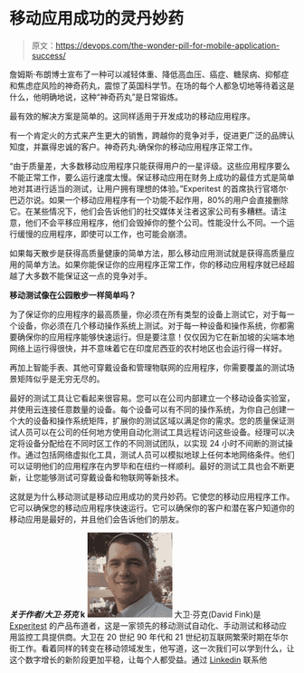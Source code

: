 # 移动应用成功的灵丹妙药

> 原文：<https://devops.com/the-wonder-pill-for-mobile-application-success/>

詹姆斯·布朗博士宣布了一种可以减轻体重、降低高血压、癌症、糖尿病、抑郁症和焦虑症风险的神奇药丸，震惊了英国科学节。在场的每个人都急切地等待着这是什么，他明确地说，这种“神奇药丸”是日常锻炼。

最有效的解决方案是简单的。这同样适用于开发成功的移动应用程序。

有一个肯定火的方式来产生更大的销售，跨越你的竞争对手，促进更广泛的品牌认知度，并赢得忠诚的客户。神奇药丸:确保你的移动应用程序正常工作。

“由于质量差，大多数移动应用程序只能获得用户的一星评级。这些应用程序要么不能正常工作，要么运行速度太慢。保证移动应用在财务上成功的最佳方式是简单地对其进行适当的测试，让用户拥有理想的体验。”Experitest 的首席执行官塔尔·巴迈尔说。如果一个移动应用程序有一个功能不起作用，80%的用户会直接删除它。在某些情况下，他们会告诉他们的社交媒体关注者这家公司有多糟糕。请注意，他们不会平移应用程序，他们会毁掉你的整个公司。性能没什么不同。一个运行缓慢的应用程序，即使可以工作，也可能会崩溃。

如果每天散步是获得高质量健康的简单方法，那么移动应用测试就是获得高质量应用的简单方法。如果你能保证你的应用程序正常工作，你的移动应用程序就已经超越了大多数不能保证这一点的竞争对手。

**移动测试像在公园散步一样简单吗？**

为了保证你的应用程序的最高质量，你必须在所有类型的设备上测试它，对于每一个设备，你必须在几个移动操作系统上测试。对于每一种设备和操作系统，你都需要确保你的应用程序能够快速运行。但是要注意！仅仅因为它在新加坡的尖端本地网络上运行得很快，并不意味着它在印度尼西亚的农村地区也会运行得一样好。

再加上智能手表、其他可穿戴设备和管理物联网的应用程序，你需要覆盖的测试场景矩阵似乎是无穷无尽的。

最好的测试工具让它看起来很容易。您可以在公司内部建立一个移动设备实验室，并使用云连接任意数量的设备。每个设备可以有不同的操作系统，为你自己创建一个大的设备和操作系统矩阵，扩展你的测试区域以满足你的需求。您的质量保证测试人员可以在公司的任何地方使用自动化测试工具远程访问这些设备。经理可以决定将设备分配给在不同时区工作的不同测试团队，以实现 24 小时不间断的测试操作。通过包括网络虚拟化工具，测试人员可以模拟地球上任何本地网络条件。他们可以证明他们的应用程序在内罗毕和在纽约一样顺利。最好的测试工具也会不断更新，让您能够测试可穿戴设备和物联网等新技术。

这就是为什么移动测试是移动应用成功的灵丹妙药。它使您的移动应用程序工作。它可以确保您的移动应用程序快速运行。它可以确保你的客户和潜在客户知道你的移动应用是最好的，并且他们会告诉他们的朋友。

***关于作者/大卫·芬克* k**
[![david fink](img/db1e48b6661cb170256ebaffef369555.png)](https://devops.com/wp-content/uploads/2015/06/david-fink.jpg) 大卫·芬克(David Fink)是 [Experitest](http://experitest.com/) 的产品布道者，这是一家领先的移动测试自动化、手动测试和移动应用监控工具提供商。大卫在 20 世纪 90 年代和 21 世纪初互联网繁荣时期在华尔街工作。看着同样的转变在移动领域发生，他写道，这一次我们可以学到什么，让这个数字增长的新阶段更加平稳，让每个人都受益。通过 [Linkedin](https://www.linkedin.com/in/davidafink) 联系他